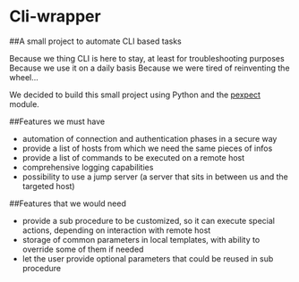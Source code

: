 # Cli-wrapper 
##A small project to automate CLI based tasks

Because we thing CLI is here to stay, at least for troubleshooting purposes
Because we use it on a daily basis
Because we were tired of reinventing the wheel...

We decided to build this small project using Python and the [pexpect](https://pexpect.readthedocs.org/en/stable/) module. 

##Features we must have
- automation of connection and authentication phases in a secure way
- provide a list of hosts from which we need the same pieces of infos
- provide a list of commands to be executed on a remote host
- comprehensive logging capabilities
- possibility to use a jump server (a server that sits in between us and the targeted host)

##Features that we would need
- provide a sub procedure to be customized, so it can execute special actions, depending on interaction with remote host
- storage of common parameters in local templates, with ability to override some of them if needed 
- let the user provide optional parameters that could be reused in sub procedure
